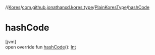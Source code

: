 //[Kores](../../../index.md)/[com.github.jonathanxd.kores.type](../index.md)/[PlainKoresType](index.md)/[hashCode](hash-code.md)

# hashCode

[jvm]\
open override fun [hashCode](hash-code.md)(): [Int](https://kotlinlang.org/api/latest/jvm/stdlib/kotlin/-int/index.html)
